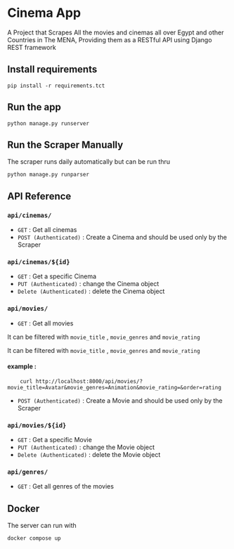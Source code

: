 
# Cinema  App

A Project that Scrapes All the movies and cinemas all over Egypt and other Countries in The MENA, Providing them as a RESTful API using Django REST framework


## Install requirements

    pip install -r requirements.tct

## Run the app

    python manage.py runserver

## Run the Scraper Manually
The scraper runs daily automatically but can be run thru

    python manage.py runparser


## API Reference

### `api/cinemas/`
  - `GET` : Get all cinemas
  - `POST (Authenticated)` : Create a Cinema and should be used only by the Scraper
  
### `api/cinemas/${id}`
 - `GET` : Get a specific Cinema 
 - `PUT (Authenticated)` : change the Cinema object
 - `Delete (Authenticated)` : delete the Cinema object

### `api/movies/`
  - `GET` : Get all movies
  
  It can be filtered with `movie_title` , `movie_genres` and `movie_rating`

It can be filtered with `movie_title` , `movie_genres` and `movie_rating` 
  #### example :
        curl http://localhost:8000/api/movies/?movie_title=Avatar&movie_genres=Animation&movie_rating=&order=rating

  - `POST (Authenticated)` : Create a Movie and should be used only by the Scraper
  
    

### `api/movies/${id}`
 - `GET` : Get a specific Movie 
 - `PUT (Authenticated)` : change the Movie object
 - `Delete (Authenticated)` : delete the Movie object

### `api/genres/`
  - `GET` : Get all genres of the movies
  

## Docker
The server can run with 

    docker compose up


